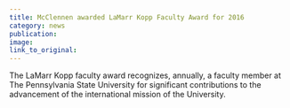 ```yaml
---
title: McClennen awarded LaMarr Kopp Faculty Award for 2016
category: news
publication:
image:
link_to_original:
---
```



The LaMarr Kopp faculty award recognizes, annually, a faculty member at The Pennsylvania State University for significant contributions to the advancement of the international mission of the University.